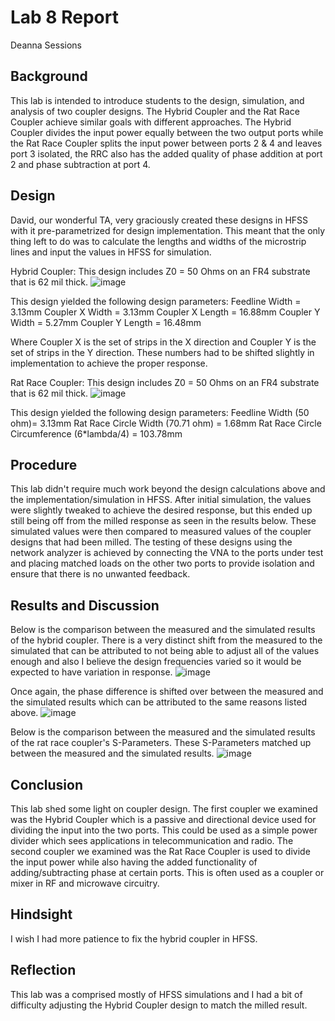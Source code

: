# Lab 8 Report
Deanna Sessions

## Background
This lab is intended to introduce students to the design, simulation, and analysis of two coupler designs. The Hybrid Coupler and the Rat Race Coupler achieve similar goals with different approaches. The Hybrid Coupler divides the input power equally between the two output ports while the Rat Race Coupler splits the input power between ports 2 & 4 and leaves port 3 isolated, the RRC also has the added quality of phase addition at port 2 and phase subtraction at port 4. 

## Design
David, our wonderful TA, very graciously created these designs in HFSS with it pre-parametrized for design implementation. This meant that the only thing left to do was to calculate the lengths and widths of the microstrip lines and input the values in HFSS for simulation.

Hybrid Coupler:
This design includes Z0 = 50 Ohms on an FR4 substrate that is 62 mil thick. 
![image](https://github.com/CourseReps/ECEN452-Spring2016/blob/master/Students/deannasessions/Lab_8/Lab8_Hybrid_Coupler.jpg)<br>

This design yielded the following design parameters:
Feedline Width = 3.13mm
Coupler X Width = 3.13mm
Coupler X Length = 16.88mm
Coupler Y Width = 5.27mm
Coupler Y Length = 16.48mm

Where Coupler X is the set of strips in the X direction and Coupler Y is the set of strips in the Y direction. These numbers had to be shifted slightly in implementation to achieve the proper response.

Rat Race Coupler:
This design includes Z0 = 50 Ohms on an FR4 substrate that is 62 mil thick.
![image](https://github.com/CourseReps/ECEN452-Spring2016/blob/master/Students/deannasessions/Lab_8/Lab8_Rat_Race_Coupler.png)<br>

This design yielded the following design parameters:
Feedline Width (50 ohm)= 3.13mm
Rat Race Circle Width (70.71 ohm) = 1.68mm
Rat Race Circle Circumference (6*lambda/4) = 103.78mm

## Procedure
This lab didn't require much work beyond the design calculations above and the implementation/simulation in HFSS. After initial simulation, the values were slightly tweaked to achieve the desired response, but this ended up still being off from the milled response as seen in the results below. These simulated values were then compared to measured values of the coupler designs that had been milled. The testing of these designs using the network analyzer is achieved by connecting the VNA to the ports under test and placing matched loads on the other two ports to provide isolation and ensure that there is no unwanted feedback.

## Results and Discussion
Below is the comparison between the measured and the simulated results of the hybrid coupler. There is a very distinct shift from the measured to the simulated that can be attributed to not being able to adjust all of the values enough and also I believe the design frequencies varied so it would be expected to have variation in response.
![image](https://github.com/CourseReps/ECEN452-Spring2016/blob/master/Students/deannasessions/Lab_8/Hybrid_Coupler_S_Parameters.png)<br>

Once again, the phase difference is shifted over between the measured and the simulated results which can be attributed to the same reasons listed above.
![image](https://github.com/CourseReps/ECEN452-Spring2016/blob/master/Students/deannasessions/Lab_8/Hybrid_Phase_Difference.png)<br>

Below is the comparison between the measured and the simulated results of the rat race coupler's S-Parameters. These S-Parameters matched up between the measured and the simulated results.
![image](https://github.com/CourseReps/ECEN452-Spring2016/blob/master/Students/deannasessions/Lab_8/RatRace_S_Parameters.png)<br>

## Conclusion
This lab shed some light on coupler design. The first coupler we examined was the Hybrid Coupler which is a passive and directional device used for dividing the input into the two ports. This could be used as a simple power divider which sees applications in telecommunication and radio. The second coupler we examined was the Rat Race Coupler is used to divide the input power while also having the added functionality of adding/subtracting phase at certain ports. This is often used as a coupler or mixer in RF and microwave circuitry. 

## Hindsight
I wish I had more patience to fix the hybrid coupler in HFSS.

## Reflection
This lab was a comprised mostly of HFSS simulations and I had a bit of difficulty adjusting the Hybrid Coupler design to match the milled result. 
